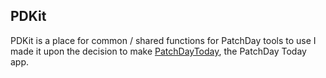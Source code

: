 ## PDKit

PDKit is a place for common / shared functions for PatchDay tools to use
I made it upon the decision to make [PatchDayToday](../PatchDayToday/readme.md), the PatchDay Today app.
